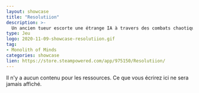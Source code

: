 ```yaml
---
layout: showcase
title: "Resolutiion"
description: >-
  Un ancien tueur escorte une étrange IA à travers des combats chaotiques, des secrets troublants, et un calme dérangeant dans un paysage d'hommes fous et d'animaux sains d'esprit.
type: Jeu
logo: 2020-11-09-showcase-resolutiion.gif
tag:
- Monolith of Minds 
categories: showcase
lien: https://store.steampowered.com/app/975150/Resolutiion/
---
```


Il n'y a aucun contenu pour les ressources.
Ce que vous écrirez ici ne sera jamais affiché.
